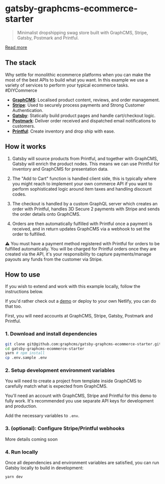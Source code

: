 # gatsby-graphcms-ecommerce-starter

> Minimalist dropshipping swag store built with GraphCMS, Stripe, Gatsby, Postmark and Printful.

[Read more](https://graphcms.com/blog/delivering-a-diy-store-powered-by-a-headless-cms-for-ecommerce/)

## The stack

Why settle for monolithic ecommerce platforms when you can make the most of the best APIs to build what you want. In this example we use a variety of services to perform your typical ecommerce tasks. #DIYCommerce

- **[GraphCMS](https://graphcms.com)**: Localised product content, reviews, and order management.
- **[Stripe](https://stripe.com)**: Used to securely process payments and Strong Customer Authentication.
- **[Gatsby](https://gatsbyjs.org)**: Statically build product pages and handle cart/checkout logic.
- **[Postmark](https://postmarkapp.com)**: Deliver order received and dispatched email notifications to customers.
- **[Printful](https://printful.com)**: Create inventory and drop ship with ease.

## How it works

1. Gatsby will source products from Printful, and together with GraphCMS, Gatsby will enrich the product nodes. This means we can use Printful for inventory and GraphCMS for presentation data.

2. The "Add to Cart" function is handled client side, this is typically where you might reach to implement your own commerce API if you want to perform sophisticated logic around item taxes and handling discount codes.

3. The checkout is handled by a custom GraphQL server which creates an order with Printful, handles 3D Secure 2 payments with Stripe and sends the order details onto GraphCMS.

4. Orders are then automatically fulfilled with Printful once a payment is received, and in return updates GraphCMS via a webhook to set the order to fulfilled.

⚠️ You must have a payment method registered with Printful for orders to be fulfilled automatically. You will be charged for Printful orders once they are created via the API, it's your responsibility to capture payments/manage payouts any funds from the customer via Stripe.

## How to use

If you wish to extend and work with this example locally, follow the instructions below.

If you'd rather check out a [demo](https://gatsby-graphcms-ecommerce-starter.netlify.com) or deploy to your own Netlify, you can do that too.

First, you will need accounts at GraphCMS, Stripe, Gatsby, Postmark and Printful.

### 1. Download and install dependencies

```bash
git clone git@github.com:graphcms/gatsby-graphcms-ecommerce-starter.git
cd gatsby-graphcms-ecommerce-starter
yarn # npm install
cp .env.sample .env
```

### 2. Setup development environment variables

You will need to create a project from template inside GraphCMS to carefully match what is expected from GraphCMS.

You'll need an account with GraphCMS, Stripe and Printful for this demo to fully work. It's recommended you use separate API keys for development and production.

Add the necessary variables to `.env`.

### 3. (optional): Configure Stripe/Printful webhooks

More details coming soon

### 4. Run locally

Once all dependencies and environment variables are satisfied, you can run Gatsby locally to build in development:

```bash
yarn dev
```
